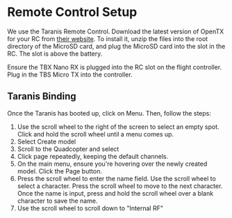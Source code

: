 # Remote Control Setup

We use the Taranis Remote Control. Download the latest version of OpenTX for your RC from [their website](https://www.open-tx.org/downloads). To install it, unzip the files into the root directory of the MicroSD card, and plug the MicroSD card into the slot in the RC. The slot is above the battery. 

Ensure the TBX Nano RX is plugged into the RC slot on the flight controller. Plug in the TBS Micro TX into the controller.

## Taranis Binding

Once the Taranis has booted up, click on Menu. Then, follow the steps: 

1. Use the scroll wheel to the right of the screen to select an empty spot. Click and hold the scroll wheel until a menu comes up.
2. Select Create model
3. Scroll to the Quadcopter and select
4. Click page repeatedly, keeping the default channels. 
5. On the main menu, ensure you're hovering over the newly created model. Click the Page button. 
6. Press the scroll wheel to enter the name field. Use the scroll wheel to select a character. Press the scroll wheel to move to the next character. Once the name is input, press and hold the scroll wheel over a blank character to save the name. 
7. Use the scroll wheel to scroll down to "Internal RF"
